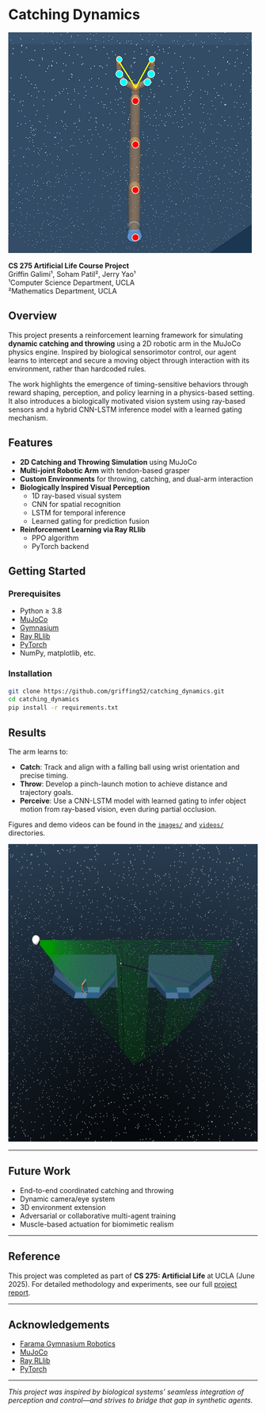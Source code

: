# Catching Dynamics

![MuJoCo Arm Model](images/labeled_arm_joints.png)

**CS 275 Artificial Life Course Project**  
Griffin Galimi¹, Soham Patil², Jerry Yao¹  
¹Computer Science Department, UCLA  
²Mathematics Department, UCLA  

## Overview

This project presents a reinforcement learning framework for simulating **dynamic catching and throwing** using a 2D robotic arm in the MuJoCo physics engine. Inspired by biological sensorimotor control, our agent learns to intercept and secure a moving object through interaction with its environment, rather than hardcoded rules.

The work highlights the emergence of timing-sensitive behaviors through reward shaping, perception, and policy learning in a physics-based setting. It also introduces a biologically motivated vision system using ray-based sensors and a hybrid CNN-LSTM inference model with a learned gating mechanism.

## Features

- **2D Catching and Throwing Simulation** using MuJoCo
- **Multi-joint Robotic Arm** with tendon-based grasper
- **Custom Environments** for throwing, catching, and dual-arm interaction
- **Biologically Inspired Visual Perception**
  - 1D ray-based visual system
  - CNN for spatial recognition
  - LSTM for temporal inference
  - Learned gating for prediction fusion
- **Reinforcement Learning via Ray RLlib**
  - PPO algorithm
  - PyTorch backend

## Getting Started

### Prerequisites

- Python ≥ 3.8
- [MuJoCo](https://mujoco.org/)
- [Gymnasium](https://github.com/Farama-Foundation/Gymnasium)
- [Ray RLlib](https://docs.ray.io/en/latest/rllib/)
- [PyTorch](https://pytorch.org/)
- NumPy, matplotlib, etc.

### Installation

```bash
git clone https://github.com/griffing52/catching_dynamics.git
cd catching_dynamics
pip install -r requirements.txt
```

## Results

The arm learns to:

* **Catch**: Track and align with a falling ball using wrist orientation and precise timing.
* **Throw**: Develop a pinch-launch motion to achieve distance and trajectory goals.
* **Perceive**: Use a CNN-LSTM model with learned gating to infer object motion from ray-based vision, even during partial occlusion.

Figures and demo videos can be found in the [`images/`](images/) and [`videos/`](videos/) directories.

<!-- ![MuJoCo Vision](images/vision_example.png) -->
<img src="images/vision_example.png" alt="Vision Example" height="600">

---

## Future Work

* End-to-end coordinated catching and throwing
* Dynamic camera/eye system
* 3D environment extension
* Adversarial or collaborative multi-agent training
* Muscle-based actuation for biomimetic realism

---

## Reference

This project was completed as part of **CS 275: Artificial Life** at UCLA (June 2025).
For detailed methodology and experiments, see our full [project report](submission/report.pdf).

---

## Acknowledgements

* [Farama Gymnasium Robotics](https://github.com/Farama-Foundation/Gymnasium-Robotics)
* [MuJoCo](https://mujoco.org/)
* [Ray RLlib](https://docs.ray.io/en/latest/rllib/)
* [PyTorch](https://pytorch.org/)

---

*This project was inspired by biological systems’ seamless integration of perception and control—and strives to bridge that gap in synthetic agents.*

